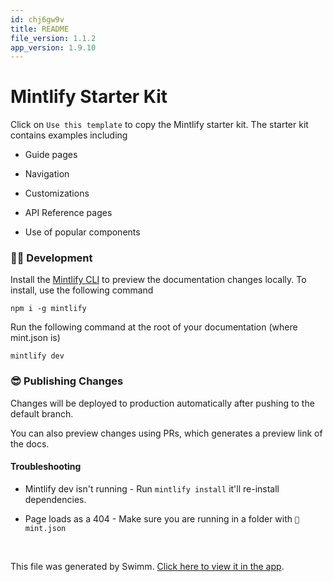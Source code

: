 ```yaml
---
id: chj6gw9v
title: README
file_version: 1.1.2
app_version: 1.9.10
---
```


# Mintlify Starter Kit

Click on `Use this template` to copy the Mintlify starter kit. The starter kit contains examples including

*   Guide pages

*   Navigation

*   Customizations

*   API Reference pages

*   Use of popular components

### 👩‍💻 Development

Install the [Mintlify CLI](https://www.npmjs.com/package/mintlify) to preview the documentation changes locally. To install, use the following command

```
npm i -g mintlify
```

Run the following command at the root of your documentation (where mint.json is)

```
mintlify dev
```

### 😎 Publishing Changes

Changes will be deployed to production automatically after pushing to the default branch.

You can also preview changes using PRs, which generates a preview link of the docs.

#### Troubleshooting

*   Mintlify dev isn't running - Run `mintlify install` it'll re-install dependencies.

*   Page loads as a 404 - Make sure you are running in a folder with `📄 mint.json`

<br/>

This file was generated by Swimm. [Click here to view it in the app](https://app.swimm.io/repos/Z2l0aHViJTNBJTNBZG9jcyUzQSUzQXN0ZWRkYQ==/docs/chj6gw9v).
